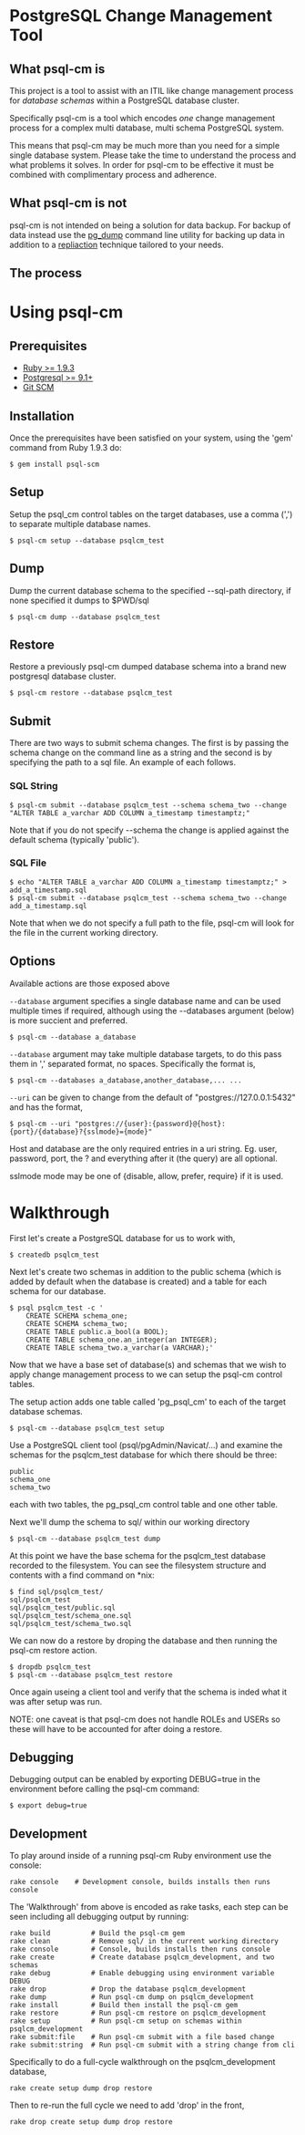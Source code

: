 # PostgreSQL Change Management Tool

## What psql-cm is

This project is a tool to assist with an ITIL like change management process
for *database schemas* within a PostgreSQL database cluster.

Specifically psql-cm is a tool which encodes *one* change management process
for a complex multi database, multi schema PostgreSQL system.

This means that psql-cm may be much more than you need for a simple
single database system.  Please take the time to understand the process and
what problems it solves. In order for psql-cm to be effective it must be
combined with complimentary process and adherence.

## What psql-cm is not

psql-cm is not intended on being a solution for data backup.
For backup of data instead use the
[pg\_dump](http://www.postgresql.org/docs/current/static/app-pgdump.html)
command line utility for backing up data in addition to a
[repliaction](http://www.postgresql.org/docs/current/static/different-replication-solutions.html)
technique tailored to your needs.

## The process

# Using psql-cm

## Prerequisites

- [Ruby >= 1.9.3](http://www.ruby-lang.org/en/)
- [Postgresql >= 9.1+](http://www.postgresql.org/)
- [Git SCM](http://git-scm.com/)

## Installation

Once the prerequisites have been satisfied on your system, using the
'gem' command from Ruby 1.9.3 do:

    $ gem install psql-scm

## Setup

Setup the psql\_cm control tables on the target databases, use a comma (',')
to separate multiple database names.

    $ psql-cm setup --database psqlcm_test

## Dump

Dump the current database schema to the specified --sql-path directory, if none
specified it dumps to $PWD/sql

    $ psql-cm dump --database psqlcm_test

## Restore

Restore a previously psql-cm dumped database schema into a brand new postgresql
database cluster.

    $ psql-cm restore --database psqlcm_test

## Submit

There are two ways to submit schema changes. The first is by passing the schema
change on the command line as a string and the second is by specifying the path
to a sql file. An example of each follows.

### SQL String

    $ psql-cm submit --database psqlcm_test --schema schema_two --change "ALTER TABLE a_varchar ADD COLUMN a_timestamp timestamptz;"

Note that if you do not specify --schema the change is applied against the
default schema (typically 'public').

### SQL File

    $ echo "ALTER TABLE a_varchar ADD COLUMN a_timestamp timestamptz;" > add_a_timestamp.sql
    $ psql-cm submit --database psqlcm_test --schema schema_two --change add_a_timestamp.sql

Note that when we do not specify a full path to the file, psql-cm will look
for the file in the current working directory.

## Options

Available actions are those exposed above

````--database```` argument specifies a single database name and can be used
multiple times if required, although using the --databases argument (below) is
more succient and preferred.

    $ psql-cm --database a_database

````--database```` argument may take multiple database targets, to do this pass
them in ',' separated format, no spaces. Specifically the format is,

    $ psql-cm --databases a_database,another_database,... ...

````--uri```` can be given to change from the default of
"postgres://127.0.0.1:5432" and has the format,

    $ psql-cm --uri "postgres://{user}:{password}@{host}:{port}/{database}?{sslmode}={mode}"

Host and database are the only required entries in a uri string. Eg.  user,
password, port, the ? and everything after it (the query) are all optional.

sslmode mode may be one of {disable, allow, prefer, require} if it is used.

# Walkthrough

First let's create a PostgreSQL database for us to work with,

    $ createdb psqlcm_test

Next let's create two schemas in addition to the public schema (which is added
by default when the database is created) and a table for each schema for our
database.

    $ psql psqlcm_test -c '
        CREATE SCHEMA schema_one;
        CREATE SCHEMA schema_two;
        CREATE TABLE public.a_bool(a BOOL);
        CREATE TABLE schema_one.an_integer(an INTEGER);
        CREATE TABLE schema_two.a_varchar(a VARCHAR);'


Now that we have a base set of database(s) and schemas that we wish to apply
change management process to we can setup the psql-cm control tables.

The setup action adds one table called 'pg\_psql\_cm' to each of the target
database schemas.

    $ psql-cm --database psqlcm_test setup

Use a PostgreSQL client tool (psql/pgAdmin/Navicat/...) and examine the schemas
for the psqlcm\_test database for which there should be three:

    public
    schema_one
    schema_two

each with two tables, the pg\_psql\_cm control table and one other table.

Next we'll dump the schema to sql/ within our working directory

    $ psql-cm --database psqlcm_test dump

At this point we have the base schema for the psqlcm\_test database recorded to
the filesystem. You can see the filesystem structure and contents with
a find command on \*nix:

    $ find sql/psqlcm_test/
    sql/psqlcm_test
    sql/psqlcm_test/public.sql
    sql/psqlcm_test/schema_one.sql
    sql/psqlcm_test/schema_two.sql

We can now do a restore by droping the database and then running the psql-cm
restore action.

    $ dropdb psqlcm_test
    $ psql-cm --database psqlcm_test restore

Once again useing a client tool and verify that the schema is inded what it was
after setup was run.

NOTE: one caveat is that psql-cm does not handle ROLEs and USERs so these will
have to be accounted for after doing a restore.

## Debugging

Debugging output can be enabled by exporting DEBUG=true in the environment
before calling the psql-cm command:

    $ export debug=true

## Development

To play around inside of a running psql-cm Ruby environment use the console:

    rake console    # Development console, builds installs then runs console

The 'Walkthrough' from above is encoded as rake tasks, each step can be
seen including all debugging output by running:

    rake build          # Build the psql-cm gem
    rake clean          # Remove sql/ in the current working directory
    rake console        # Console, builds installs then runs console
    rake create         # Create database psqlcm_development, and two schemas
    rake debug          # Enable debugging using environment variable DEBUG
    rake drop           # Drop the database psqlcm_development
    rake dump           # Run psql-cm dump on psqlcm_development
    rake install        # Build then install the psql-cm gem
    rake restore        # Run psql-cm restore on psqlcm_development
    rake setup          # Run psql-cm setup on schemas within psqlcm_development
    rake submit:file    # Run psql-cm submit with a file based change
    rake submit:string  # Run psql-cm submit with a string change from cli

Specifically to do a full-cycle walkthrough on the psqlcm\_development database,

    rake create setup dump drop restore

Then to re-run the full cycle we need to add 'drop' in the front,

    rake drop create setup dump drop restore

